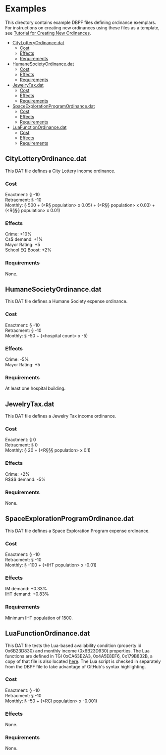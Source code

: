 # Examples

This directory contains example DBPF files defining ordinance exemplars.    
For instructions on creating new ordinances using these files as a template, see [Tutorial for Creating New Ordinances](../docs/Tutorial_For_Creating_New_Ordinances.md).

- [CityLotteryOrdinance.dat](#citylotteryordinance.dat)
  - [Cost](#cost)
  - [Effects](#effects)
  - [Requirements](#requirements)
- [HumaneSocietyOrdinance.dat](#humanesocietyordinance.dat)
  - [Cost](#cost-1)
  - [Effects](#effects-1)
  - [Requirements](#requirements-1)
- [JewelryTax.dat](#jewelrytax.dat)
  - [Cost](#cost-2)
  - [Effects](#effects-2)
  - [Requirements](#requirements-2)
- [SpaceExplorationProgramOrdinance.dat](#spaceexplorationprogramordinance.dat)
  - [Cost](#cost-3)
  - [Effects](#effects-3)
  - [Requirements](#requirements-3)
- [LuaFunctionOrdinance.dat](#luafunctionordinance.dat)
  - [Cost](#cost-4)
  - [Effects](#effects-4)
  - [Requirements](#requirements-4)

## CityLotteryOrdinance.dat

This DAT file defines a City Lottery income ordinance.

### Cost

Enactment: § -10    
Retracment: § -10    
Monthly: § 500 + (&lt;R§ population&gt; x 0.05) + (&lt;R§§ population&gt; x 0.03) + (&lt;R§§§ population&gt; x 0.01)

### Effects

Crime: +10%    
Cs$ demand: +1%    
Mayor Rating: +5    
School EQ Boost: +2%

### Requirements

None.

## HumaneSocietyOrdinance.dat

This DAT file defines a Humane Society expense ordinance.

### Cost

Enactment: § -10    
Retracment: § -10    
Monthly: § -50 + (&lt;hospital count&gt; x -5)

### Effects

Crime: -5%    
Mayor Rating: +5

### Requirements

At least one hospital building.

## JewelryTax.dat

This DAT file defines a Jewelry Tax income ordinance.

### Cost

Enactment: § 0    
Retracment: § 0    
Monthly: § 20 + (&lt;R§§§ population&gt; x 0.1)

### Effects

Crime: +2%    
R$$$ demand: -5%

### Requirements

None.

## SpaceExplorationProgramOrdinance.dat

This DAT file defines a Space Exploration Program expense ordinance.

### Cost

Enactment: § -10    
Retracment: § -10    
Monthly: § -100 + (&lt;IHT population&gt; x -0.01)

### Effects

IM demand: +0.33%    
IHT demand: +0.83%

### Requirements

Minimum IHT population of 1500.

## LuaFunctionOrdinance.dat

This DAT file tests the Lua-based availability condition (property id 0x6B23D830) and monthly income (0x6B23D930) properties.
The Lua functions are defined in TGI 0xCA63E2A3, 0x4A5E8EF6, 0x179B832B, a copy of that file is also located [here](lua_functions.lua).
The Lua script is checked in separately from the DBPF file to take advantage of GitHub's syntax highlighting.

### Cost

Enactment: § -10    
Retracment: § -10    
Monthly: § -50 + (&lt;RCI population&gt; x -0.001)

### Effects

None.

### Requirements

None.

